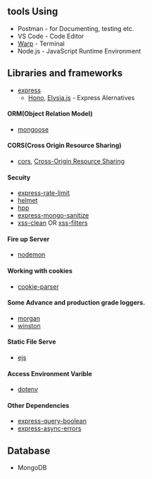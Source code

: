 ## tools Using

- Postman - for Documenting, testing etc.
- VS Code - Code Editor
- [Warp](https://docs.warp.dev/) - Terminal
- Node.js - JavaScript Runtime Environment

## Libraries and frameworks

- [express](https://expressjs.com/)
  - [Hono](https://hono.dev/), [Elysia.js](https://elysiajs.com/) - Express Alernatives

#### ORM(Object Relation Model)

- [mongoose](https://mongoosejs.com/docs/index.html)

#### CORS(Cross Origin Resource Sharing)

- [cors](https://npmjs.com/package/cors?activeTab=readme), [Cross-Origin Resource Sharing](https://developer.mozilla.org/en-US/docs/Web/HTTP/CORS)

#### Secuity

- [express-rate-limit](https://express-rate-limit.mintlify.app/overview)
- [helmet](https://helmetjs.github.io/)
- [hpp](https://www.npmjs.com/package/hpp)
- [express-mongo-sanitize](https://github.com/fiznool/express-mongo-sanitize#readme)
- [xss-clean](https://www.npmjs.com/package/xss-clean) OR [xss-filters](https://www.npmjs.com/package/xss-filters)

#### Fire up Server

- [nodemon](https://nodemon.io/)

#### Working with cookies

- [cookie-parser](https://www.npmjs.com/package/cookie-parser)

#### Some Advance and production grade loggers.

- [morgan]()
- [winston]()

#### Static File Serve

- [ejs]()

#### Access Environment Varible

- [dotenv]()

#### Other Dependencies

- [express-query-boolean]()
- [express-async-errors]()

## Database

- MongoDB
